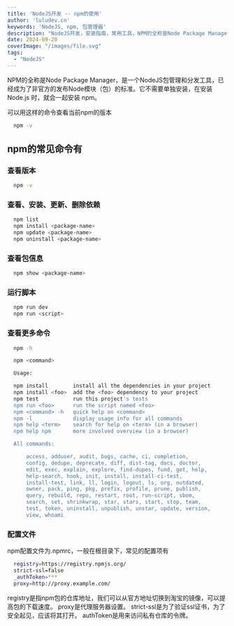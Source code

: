 ```yaml
---
title: 'NodeJS开发 -- npm的使用'
author: 'luludev.cn'
keywords: 'NodeJS, npm, 包管理器'
description: "NodeJS开发，安装指南，常用工具，NPM的全称是Node Package Manager，是一个NodeJS包管理和分发工具"
date: 2024-09-20
coverImage: "/images/file.svg"
tags:
  - "NodeJS"
---
```




NPM的全称是Node Package Manager，是一个NodeJS包管理和分发工具，已经成为了非官方的发布Node模块（包）的标准。它不需要单独安装，在安装 Node.js 时，就会一起安装 npm。

可以用这样的命令查看当前npm的版本

```bash
  npm -v
```

## npm的常见命令有

### 查看版本
```bash
  npm -v
```
### 查看、安装、更新、删除依赖
```bash
  npm list
  npm install <package-name>
  npm update <package-name>
  npm uninstall <package-name>
```
### 查看包信息
```bash
  npm show <package-name>
```
### 运行脚本
```bash
  npm run dev
  npm run <script>
```
### 查看更多命令
```bash
  npm -h

  npm <command>

  Usage:

  npm install        install all the dependencies in your project
  npm install <foo>  add the <foo> dependency to your project
  npm test           run this project's tests
  npm run <foo>      run the script named <foo>
  npm <command> -h   quick help on <command>
  npm -l             display usage info for all commands
  npm help <term>    search for help on <term> (in a browser)
  npm help npm       more involved overview (in a browser)

  All commands:

      access, adduser, audit, bugs, cache, ci, completion,
      config, dedupe, deprecate, diff, dist-tag, docs, doctor,
      edit, exec, explain, explore, find-dupes, fund, get, help,
      help-search, hook, init, install, install-ci-test,
      install-test, link, ll, login, logout, ls, org, outdated,
      owner, pack, ping, pkg, prefix, profile, prune, publish,
      query, rebuild, repo, restart, root, run-script, sbom,
      search, set, shrinkwrap, star, stars, start, stop, team,
      test, token, uninstall, unpublish, unstar, update, version,
      view, whoami
```

### 配置文件

npm配置文件为.npmrc，一般在根目录下，常见的配置项有
```bash
  registry=https://registry.npmjs.org/
  strict-ssl=false
  _authToken=***
  proxy=http://proxy.example.com/
```
registry是指npm包的仓库地址，我们可以从官方地址切换到淘宝的镜像，可以提高包的下载速度。
proxy是代理服务器设置。
strict-ssl是为了验证ssl证书，为了安全起见，应该将其打开。
authToken是用来访问私有仓库的令牌。



